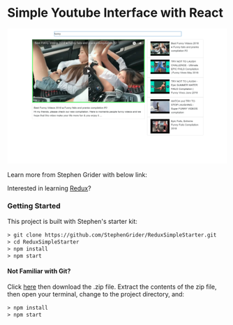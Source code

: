 # Simple Youtube Interface with React

![youtubereact](https://github.com/Alvin-Voo/youtubereact/blob/master/Screenshot1.png "youtubereact")

Learn more from Stephen Grider with below link:

Interested in learning [Redux](https://www.udemy.com/react-redux/)?

### Getting Started

This project is built with Stephen's starter kit:

```
> git clone https://github.com/StephenGrider/ReduxSimpleStarter.git
> cd ReduxSimpleStarter
> npm install
> npm start
```

#### Not Familiar with Git?
Click [here](https://github.com/StephenGrider/ReactStarter/releases) then download the .zip file.  Extract the contents of the zip file, then open your terminal, change to the project directory, and:

```
> npm install
> npm start
```
